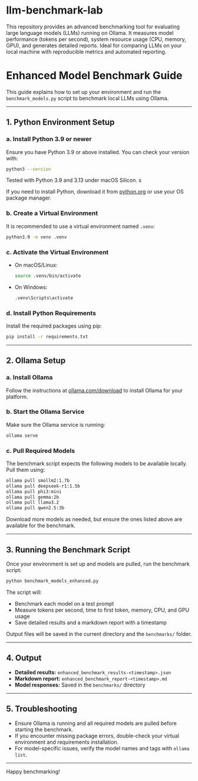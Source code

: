 # llm-benchmark-lab

This repository provides an advanced benchmarking tool for evaluating large language models (LLMs) running on Ollama. It measures model performance (tokens per second), system resource usage (CPU, memory, GPU), and generates detailed reports. Ideal for comparing LLMs on your local machine with reproducible metrics and automated reporting.

# Enhanced Model Benchmark Guide

This guide explains how to set up your environment and run the `benchmark_models.py` script to benchmark local LLMs using Ollama.

---

## 1. Python Environment Setup

### a. Install Python 3.9 or newer
Ensure you have Python 3.9 or above installed. You can check your version with:

```bash
python3 --version
```

Tested with Python 3.9 and 3.13 under macOS Silicon. s

If you need to install Python, download it from [python.org](https://www.python.org/downloads/) or use your OS package manager.

### b. Create a Virtual Environment
It is recommended to use a virtual environment named `.venv`:

```bash
python3.9 -m venv .venv
```

### c. Activate the Virtual Environment
- On macOS/Linux:
  ```bash
  source .venv/bin/activate
  ```
- On Windows:
  ```cmd
  .venv\Scripts\activate
  ```

### d. Install Python Requirements
Install the required packages using pip:

```bash
pip install -r requirements.txt
```

---

## 2. Ollama Setup

### a. Install Ollama
Follow the instructions at [ollama.com/download](https://ollama.com/download) to install Ollama for your platform.

### b. Start the Ollama Service
Make sure the Ollama service is running:

```bash
ollama serve
```

### c. Pull Required Models
The benchmark script expects the following models to be available locally. Pull them using:

```bash
ollama pull smollm2:1.7b
ollama pull deepseek-r1:1.5b
ollama pull phi3:mini
ollama pull gemma:2b
ollama pull llama3.2
ollama pull qwen2.5:3b
```

Download more models as needed, but ensure the ones listed above are available for the benchmark.


---

## 3. Running the Benchmark Script

Once your environment is set up and models are pulled, run the benchmark script:

```bash
python benchmark_models_enhanced.py
```

The script will:
- Benchmark each model on a test prompt
- Measure tokens per second, time to first token, memory, CPU, and GPU usage
- Save detailed results and a markdown report with a timestamp

Output files will be saved in the current directory and the `benchmarks/` folder.

---

## 4. Output
- **Detailed results:** `enhanced_benchmark_results-<timestamp>.json`
- **Markdown report:** `enhanced_benchmark_report-<timestamp>.md`
- **Model responses:** Saved in the `benchmarks/` directory

---

## 5. Troubleshooting
- Ensure Ollama is running and all required models are pulled before starting the benchmark.
- If you encounter missing package errors, double-check your virtual environment and requirements installation.
- For model-specific issues, verify the model names and tags with `ollama list`.

---

Happy benchmarking! 